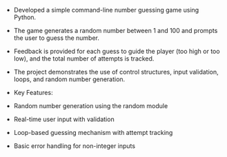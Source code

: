 - Developed a simple command-line number guessing game using Python. 
- The game generates a random number between 1 and 100 and prompts the user to guess the number. 
- Feedback is provided for each guess to guide the player (too high or too low), and the total number of attempts is tracked. 
- The project demonstrates the use of control structures, input validation, loops, and random number generation.

- Key Features:
- Random number generation using the random module
- Real-time user input with validation
- Loop-based guessing mechanism with attempt tracking
- Basic error handling for non-integer inputs
